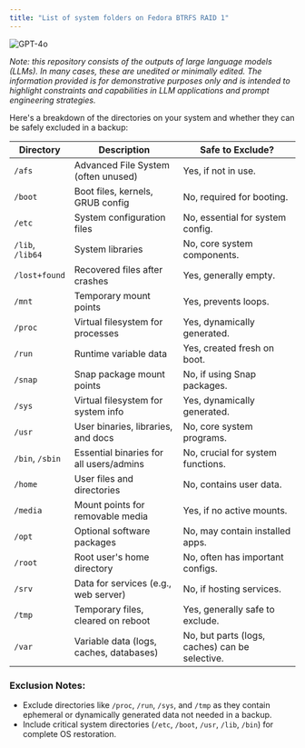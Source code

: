 ```yaml
---
title: "List of system folders on Fedora BTRFS RAID 1"
---
```

![GPT-4o](https://img.shields.io/badge/GPT--4o-3333FF?style=for-the-badge&logo=openai&logoColor=white)



*Note: this repository consists of the outputs of large language models (LLMs). In many cases, these are unedited or minimally edited. The information provided is for demonstrative purposes only and is intended to highlight constraints and capabilities in LLM applications and prompt engineering strategies.*


Here's a breakdown of the directories on your system and whether they can be safely excluded in a backup:

| **Directory**    | **Description**                         | **Safe to Exclude?**                           |
| ---------------- | --------------------------------------- | ---------------------------------------------- |
| `/afs`           | Advanced File System (often unused)     | Yes, if not in use.                            |
| `/boot`          | Boot files, kernels, GRUB config        | No, required for booting.                      |
| `/etc`           | System configuration files              | No, essential for system config.               |
| `/lib`, `/lib64` | System libraries                        | No, core system components.                    |
| `/lost+found`    | Recovered files after crashes           | Yes, generally empty.                          |
| `/mnt`           | Temporary mount points                  | Yes, prevents loops.                           |
| `/proc`          | Virtual filesystem for processes        | Yes, dynamically generated.                    |
| `/run`           | Runtime variable data                   | Yes, created fresh on boot.                    |
| `/snap`          | Snap package mount points               | No, if using Snap packages.                    |
| `/sys`           | Virtual filesystem for system info      | Yes, dynamically generated.                    |
| `/usr`           | User binaries, libraries, and docs      | No, core system programs.                      |
| `/bin`, `/sbin`  | Essential binaries for all users/admins | No, crucial for system functions.              |
| `/home`          | User files and directories              | No, contains user data.                        |
| `/media`         | Mount points for removable media        | Yes, if no active mounts.                      |
| `/opt`           | Optional software packages              | No, may contain installed apps.                |
| `/root`          | Root user's home directory              | No, often has important configs.               |
| `/srv`           | Data for services (e.g., web server)    | No, if hosting services.                       |
| `/tmp`           | Temporary files, cleared on reboot      | Yes, generally safe to exclude.                |
| `/var`           | Variable data (logs, caches, databases) | No, but parts (logs, caches) can be selective. |

### Exclusion Notes:
- Exclude directories like `/proc`, `/run`, `/sys`, and `/tmp` as they contain ephemeral or dynamically generated data not needed in a backup.
- Include critical system directories (`/etc`, `/boot`, `/usr`, `/lib`, `/bin`) for complete OS restoration.